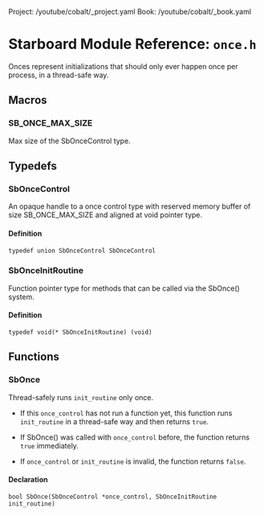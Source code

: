 Project: /youtube/cobalt/_project.yaml
Book: /youtube/cobalt/_book.yaml

# Starboard Module Reference: `once.h`

Onces represent initializations that should only ever happen once per process,
in a thread-safe way.

## Macros

### SB_ONCE_MAX_SIZE

Max size of the SbOnceControl type.

## Typedefs

### SbOnceControl

An opaque handle to a once control type with reserved memory buffer of size
SB_ONCE_MAX_SIZE and aligned at void pointer type.

#### Definition

```
typedef union SbOnceControl SbOnceControl
```

### SbOnceInitRoutine

Function pointer type for methods that can be called via the SbOnce() system.

#### Definition

```
typedef void(* SbOnceInitRoutine) (void)
```

## Functions

### SbOnce

Thread-safely runs `init_routine` only once.

*   If this `once_control` has not run a function yet, this function runs
    `init_routine` in a thread-safe way and then returns `true`.

*   If SbOnce() was called with `once_control` before, the function returns
    `true` immediately.

*   If `once_control` or `init_routine` is invalid, the function returns
    `false`.

#### Declaration

```
bool SbOnce(SbOnceControl *once_control, SbOnceInitRoutine init_routine)
```

